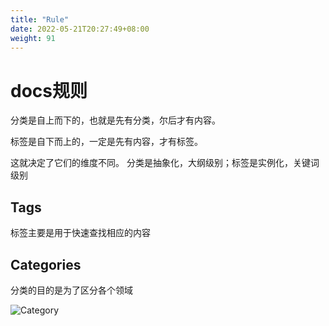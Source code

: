 ```yaml
---
title: "Rule"
date: 2022-05-21T20:27:49+08:00
weight: 91
---
```


# docs规则

分类是自上而下的，也就是先有分类，尔后才有内容。

标签是自下而上的，一定是先有内容，才有标签。

这就决定了它们的维度不同。 分类是抽象化，大纲级别；标签是实例化，关键词级别

## Tags

标签主要是用于快速查找相应的内容

## Categories

分类的目的是为了区分各个领域

![Category](https://image.shijinping.cn/picgo/categories.png) 